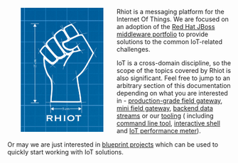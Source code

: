 <a href="https://github.com/rhiot/rhiot"><img src="images/rhiot.png" align="left" height="280" hspace="30"></a>
Rhiot is a messaging platform for the Internet Of Things. We are focused on an adoption of the
[Red Hat JBoss middleware portfolio](http://www.redhat.com/en/technologies/jboss-middleware) to provide solutions to
the common IoT-related challenges.

IoT is a cross-domain discipline, so the scope of the topics covered by Rhiot is also significant. Feel free to jump
to an arbitrary section of this documentation depending on what you are interested in - 
[production-grade field gateway](gateway/index.md), [mini field gateway](gateway/mini/index.md), 
[backend data streams](backend/index.md) or our [tooling](tooling/index.md) (
including [command line tool](tooling/cmd.md), [interactive shell](tooling/shell.md) and 
[IoT performance meter](https://rhiot.gitbooks.io/rhiotdocumentation/content/performances/index.html)).

Or may we are just interested in [blueprint projects](quickstarts/index.md) which can be used to quickly start working with
IoT solutions.